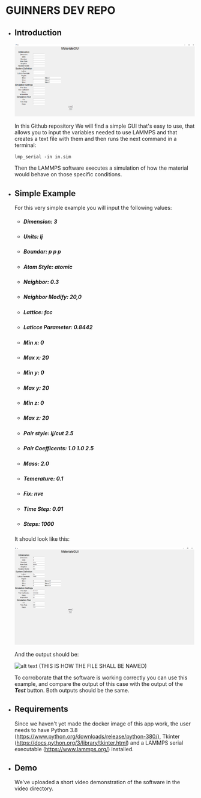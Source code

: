 # GUINNERS DEV REPO

- ## Introduction
  
  ![alt text](./images/gui-image.png)
  
    In this Github repository We will find a simple GUI that's easy to use, that allows you to input the variables 
    needed to use LAMMPS and that creates a text file with them and then runs the next command in a terminal:
  
      lmp_serial -in in.sim
    
    Then the LAMMPS software executes a simulation of how the material would behave on those specific conditions. 

- ## Simple Example

  For this very simple example you will input the following values:
  
  - ##### Dimension: 3
  - ##### Units: lj
  - ##### Boundar: p p p
  - ##### Atom Style: atomic
  - ##### Neighbor: 0.3
  - ##### Neighbor Modify: 20,0
  - ##### Lattice: fcc
  - ##### Laticce Parameter: 0.8442
  - ##### Min x: 0
  - ##### Max x: 20
  - ##### Min y: 0
  - ##### Max y: 20
  - ##### Min z: 0
  - ##### Max z: 20
  - ##### Pair style: lj/cut 2.5
  - ##### Pair Coefficents: 1.0 1.0 2.5
  - ##### Mass: 2.0
  - ##### Temerature: 0.1
  - ##### Fix: nve
  - ##### Time Step: 0.01
  - ##### Steps: 1000
  
  It should look like this:

  ![alt text](./images/gui-example.png)

  And the output should be:

  ![alt text](./images/gui-output-example.png) (THIS IS HOW THE FILE SHALL BE NAMED)

  To corroborate that the software is working correctly you can use this example, and compare the output of this case 
with the output of the ***Test*** button. Both outputs should be the same.


- ## Requirements

  Since we haven't yet made the docker image of this app work, the user needs to have Python 3.8 (https://www.python.org/downloads/release/python-380/), Tkinter (https://docs.python.org/3/library/tkinter.html) and a LAMMPS serial executable (https://www.lammps.org/) installed.
  
  
- ## Demo
  We've uploaded a short video demonstration of the software in the video directory.
